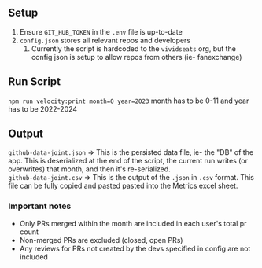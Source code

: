 ## Setup
1. Ensure `GIT_HUB_TOKEN` in the `.env` file is up-to-date
2. `config.json` stores all relevant repos and developers
   1. Currently the script is hardcoded to the `vividseats` org, but the config json is setup to allow repos from 
   others (ie- fanexchange)

## Run Script
`npm run velocity:print month=0 year=2023` month has to be 0-11 and year has to be 2022-2024

## Output

`github-data-joint.json` => This is the persisted data file, ie- the "DB" of the app. This is deserialized at the end 
of the script, the current run writes (or overwrites) that month, and then it's re-serialized. \
`github-data-joint.csv` => This is the output of the `.json` in `.csv` format. This file can be fully copied and pasted 
pasted into the Metrics excel sheet.

### Important notes

- Only PRs merged within the month are included in each user's total pr count
- Non-merged PRs are excluded (closed, open PRs)
- Any reviews for PRs not created by the devs specified in config are not included

